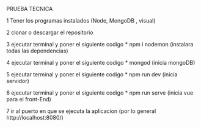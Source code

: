 PRUEBA TECNICA 

1 Tener los programas instalados (Node, MongoDB , visual)

2 clonar o descargar el repositorio

3 ejecutar terminal y poner el siguiente codigo   *  npm i nodemon (instalara todas las dependencias)

4 ejecutar terminal y poner el siguiente codigo   *  mongod (inicia mongoDB)

5 ejecutar terminal y poner el siguiente codigo   *  npm run dev (inicia servidor)

6 ejecutar terminal y poner el siguiente codigo   *  npm run serve (inicia vue para el front-End)

7 ir al puerto en que se ejecuta la aplicacion (por lo general http://localhost:8080/)
